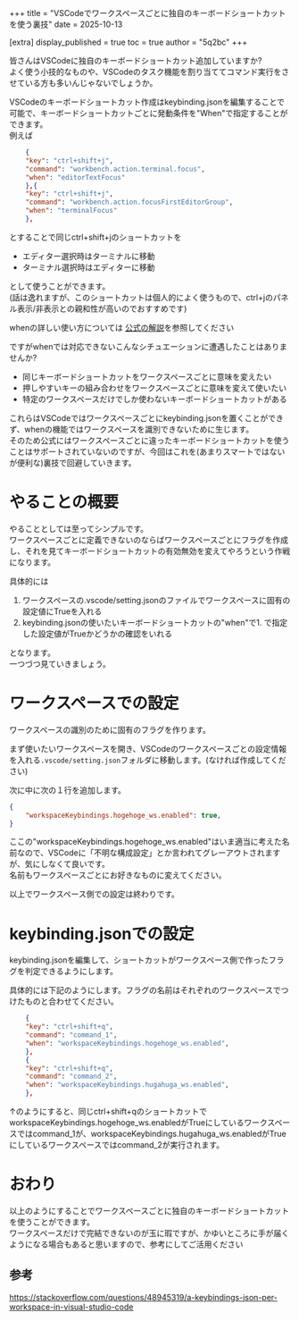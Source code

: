 +++
title = "VSCodeでワークスペースごとに独自のキーボードショートカットを使う裏技"
date = 2025-10-13

[extra]
display_published = true
toc = true
author = "5q2bc"
+++



皆さんはVSCodeに独自のキーボードショートカット追加していますか?  
よく使う小技的なものや、VSCodeのタスク機能を割り当ててコマンド実行をさせている方も多いんじゃないでしょうか。  

VSCodeのキーボードショートカット作成はkeybinding.jsonを編集することで可能で、キーボードショートカットごとに発動条件を"When"で指定することができます。  
例えば
```json
	{
	"key": "ctrl+shift+j",
	"command": "workbench.action.terminal.focus",
	"when": "editorTextFocus"
	},{
	"key": "ctrl+shift+j",
	"command": "workbench.action.focusFirstEditorGroup",
	"when": "terminalFocus"
	},
```

とすることで同じctrl+shift+jのショートカットを
- エディター選択時はターミナルに移動
- ターミナル選択時はエディターに移動

として使うことができます。  
(話は逸れますが、このショートカットは個人的によく使うもので、ctrl+jのパネル表示/非表示との親和性が高いのでおすすめです)

whenの詳しい使い方については [公式の解説](https://code.visualstudio.com/api/references/when-clause-contexts)を参照してください

ですがwhenでは対応できないこんなシチュエーションに遭遇したことはありませんか?
- 同じキーボードショートカットをワークスペースごとに意味を変えたい
- 押しやすいキーの組み合わせをワークスペースごとに意味を変えて使いたい
- 特定のワークスペースだけでしか使わないキーボードショートカットがある

これらはVSCodeではワークスペースごとにkeybinding.jsonを置くことができず、whenの機能ではワークスペースを識別できないために生じます。  
そのため公式にはワークスペースごとに違ったキーボードショートカットを使うことはサポートされていないのですが、今回はこれを(あまりスマートではないが便利な)裏技で回避していきます。

# やることの概要

やることとしては至ってシンプルです。  
ワークスペースごとに定義できないのならばワークスペースごとにフラグを作成し、それを見てキーボードショートカットの有効無効を変えてやろうという作戦になります。

具体的には
1. ワークスペースの.vscode/setting.jsonのファイルでワークスペースに固有の設定値にTrueを入れる
2. keybinding.jsonの使いたいキーボードショートカットの"when"で1. で指定した設定値がTrueかどうかの確認をいれる

となります。  
一つづつ見ていきましょう。

# ワークスペースでの設定

ワークスペースの識別のために固有のフラグを作ります。

まず使いたいワークスペースを開き、VSCodeのワークスペースごとの設定情報を入れる`.vscode/setting.json`フォルダに移動します。(なければ作成してください)

次に中に次の１行を追加します。
```json
{
	"workspaceKeybindings.hogehoge_ws.enabled": true,
}
```


ここの"workspaceKeybindings.hogehoge_ws.enabled"はいま適当に考えた名前なので、VSCodeに「不明な構成設定」とか言われてグレーアウトされますが、気にしなくて良いです。  
名前もワークスペースごとにお好きなものに変えてください。

以上でワークスペース側での設定は終わりです。

# keybinding.jsonでの設定

keybinding.jsonを編集して、ショートカットがワークスペース側で作ったフラグを判定できるようにします。

具体的には下記のようにします。フラグの名前はそれぞれのワークスペースでつけたものと合わせてください。
```json
	{
	"key": "ctrl+shift+q",
	"command": "command_1",
	"when": "workspaceKeybindings.hogehoge_ws.enabled",
	},
	{
	"key": "ctrl+shift+q",
	"command": "command_2",
	"when": "workspaceKeybindings.hugahuga_ws.enabled",
	},
```

↑のようにすると、同じctrl+shift+qのショートカットでworkspaceKeybindings.hogehoge_ws.enabledがTrueにしているワークスペースではcommand_1が、workspaceKeybindings.hugahuga_ws.enabledがTrueにしているワークスペースではcommand_2が実行されます。


# おわり

以上のようにすることでワークスペースごとに独自のキーボードショートカットを使うことができます。  
ワークスペースだけで完結できないのが玉に瑕ですが、かゆいところに手が届くようになる場合もあると思いますので、参考にしてご活用ください


## 参考

https://stackoverflow.com/questions/48945319/a-keybindings-json-per-workspace-in-visual-studio-code
